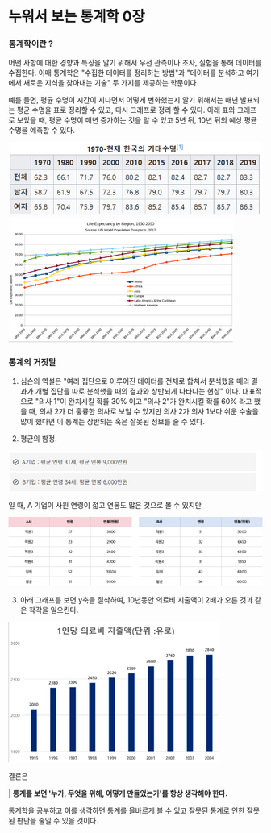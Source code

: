 # 누워서 보는 통계학 0장

### 통계학이란 ?

어떤 사항에 대한 경향과 특징을 알기 위해서 우선 관측이나 조사, 실험을 통해 데이터를 수집한다.
이때 통계학은 "수집한 데이터를 정리하는 방법"과 "데이터를 분석하고 여기에서 새로운 지식을 찾아내는 기술" 두 가지를 제공하는 학문이다.

예를 들면, 평균 수명이 시간이 지나면서 어떻게 변화했는지 알기 위해서는 매년 발표되는 평균 수명을 표로 정리할 수 있고, 다시 그래프로 정리 할 수 있다.
아래 표와 그래프로 보았을 때, 평균 수명이 매년 증가하는 것을 알 수 있고 5년 뒤, 10년 뒤의 예상 평균 수명을 예측할 수 있다.

![Alt text](image-1.png)
![Alt text](image-2.png)


### 통계의 거짓말

1. 심슨의 역설은 "여러 집단으로 이루어진 데이터를 전체로 합쳐서 분석했을 때의 결과가 개별 집단을 따로 분석했을 때의 결과와 상반되게 나타나는 현상" 이다.
대표적으로 "의사 1"이 완치시킬 확률 30% 이고 "의사 2"가 완치시킬 확률 60% 라고 했을 때, 의사 2가 더 훌륭한 의사로 보일 수 있지만 의사 2가 의사 1보다 쉬운 수술을 많이 했다면 이 통계는 상반되는 혹은 잘못된 정보를 줄 수 있다. 

2. 평균의 함정. 

![Alt text](image-5.png)

일 때, A 기업이 사원 연령이 젊고 연봉도 많은 것으로 볼 수 있지만 

![Alt text](image-4.png)


3. 아래 그래프를 보면 y축을 절삭하여, 10년동안 의료비 지출액이 2배가 오른 것과 같은 착각을 일으킨다. 

![Alt text](image-3.png)


결론은

| <B>통계를 보면 '누가, 무엇을 위해, 어떻게 만들었는가'를 항상 생각해야 한다. </B>

통계학을 공부하고 이를 생각하면 통계를 올바르게 볼 수 있고 잘못된 통계로 인한 잘못된 판단을 줄일 수 있을 것이다.
